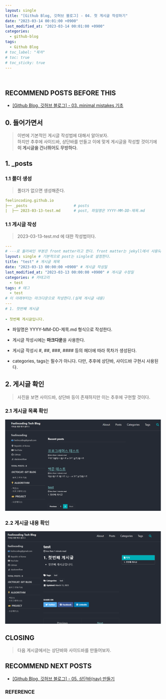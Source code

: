 ```yaml
---
layout: single
title: "[Github Blog, 깃허브 블로그] - 04. 첫 게시글 작성하기"
date: "2023-03-14 00:01:00 +0900"
last_modified_at: "2023-03-14 00:01:00 +0900"
categories:
  - github-blog
tags:
  - Github Blog
# toc_label: "목차"
# toc: true
# toc_sticky: true
---
```


<br/>

## RECOMMEND POSTS BEFORE THIS

- [[Github Blog, 깃허브 블로그] - 03. minimal mistakes 기초][github-blog-03]

## 0. 들어가면서

> 이번에 기본적인 게시글 작성법에 대해서 알아보자. <br> 하지만 추후에 사이드바, 상단바를 만들고 이에 맞게 게시글을 작성할 것이기에 **이 게시글을 건너뛰어도 무방하다.**

## 1. \_posts

### 1.1 폴더 생성

> 폴더가 없으면 생성해준다.

```yml
feelincoding.github.io
├── _posts                     # posts
|  ├── 2023-03-13-test.md      # post, 파일명은 YYYY-MM-DD-제목.md
```

### 1.1 게시글 작성

> 2023-03-13-test.md 에 대한 작성법이다.

```yml
---
# ---로 둘러싸인 부분은 front matter라고 한다. front matter는 jekyll에서 사용되는 부분이다.
layout: single # 기본적으로 post는 single로 설정한다.
title: "test" # 게시글 제목
date: "2023-03-13 00:00:00 +0900" # 게시글 작성일
last_modified_at: "2023-03-13 00:00:00 +0900" # 게시글 수정일
categories: # 카테고리
  - test
tags: # 태그
  - test
# 이 아래부터는 마크다운으로 작성한다.(실제 게시글 내용)
---
# 1. 첫번째 게시글

- 첫번째 게시글입니다.
```

- 파일명은 YYYY-MM-DD-제목.md 형식으로 작성한다.

- 게시글 작성시에는 **마크다운**을 사용한다.
- 게시글 작성시 #, ##, ###, #### 등의 헤더에 따라 목차가 생성된다.
- categories, tags는 필수가 아니다. 다만, 추후에 상단바, 사이드바 구현시 사용된다.

## 2. 게시글 확인

> 사진을 보면 사이드바, 상단바 등이 존재하지만 이는 추후에 구현할 것이다.

### 2.1 게시글 목록 확인

![](/images/github-blog/2023-03-14-github-blog-04-first-posts-img-02.png)

### 2.2 게시글 내용 확인

![](/images/github-blog/2023-03-14-github-blog-04-first-posts-img-01.png)

## CLOSING

> 다음 게시글에서는 상단바와 사이드바를 만들어보자.

## RECOMMEND NEXT POSTS

- [[Github Blog, 깃허브 블로그] - 05. 상단바(nav) 만들기][github-blog-05]

[github-blog-03]: https://feelincoding.github.io/github-blog/github-blog-03-minimal-mistake-basic/
[github-blog-05]: https://feelincoding.github.io/github-blog/github-blog-05-nav/

### REFERENCE
